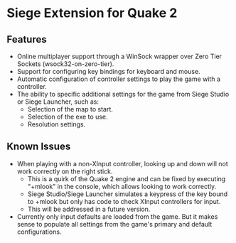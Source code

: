 # Siege Extension for Quake 2

## Features
* Online multiplayer support through a WinSock wrapper over Zero Tier Sockets (wsock32-on-zero-tier).
* Support for configuring key bindings for keyboard and mouse.
* Automatic configuration of controller settings to play the game with a controller.
* The ability to specific additional settings for the game from Siege Studio or Siege Launcher, such as:
	* Selection of the map to start.
	* Selection of the exe to use.
	* Resolution settings.

## Known Issues
* When playing with a non-XInput controller, looking up and down will not work correctly on the right stick.
	* This is a quirk of the Quake 2 engine and can be fixed by executing "+mlook" in the console, which allows looking to work correctly.
	* Siege Studio/Siege Launcher simulates a keypress of the key bound to +mlook but only has code to check XInput controllers for input.
	* This will be addressed in a future version.
* Currently only input defaults are loaded from the game. But it makes sense to populate all settings from the game's primary and default configurations.
